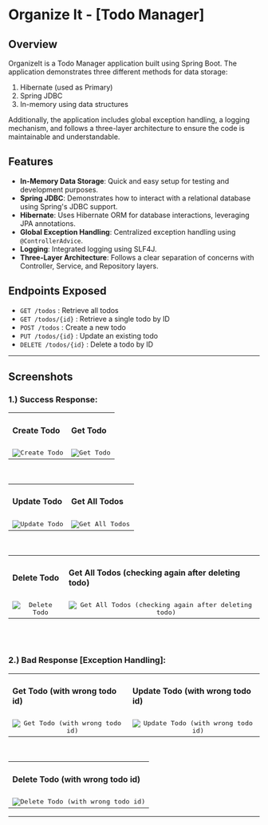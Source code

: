 # Organize It - [Todo Manager]

## Overview
OrganizeIt is a Todo Manager application built using Spring Boot. The application demonstrates three different methods for data storage:
1. Hibernate (used as Primary)
2. Spring JDBC
3. In-memory using data structures

Additionally, the application includes global exception handling, a logging mechanism, and follows a three-layer architecture to ensure the code is maintainable and understandable.

## Features
- **In-Memory Data Storage**: Quick and easy setup for testing and development purposes.
- **Spring JDBC**: Demonstrates how to interact with a relational database using Spring's JDBC support.
- **Hibernate**: Uses Hibernate ORM for database interactions, leveraging JPA annotations.
- **Global Exception Handling**: Centralized exception handling using `@ControllerAdvice`.
- **Logging**: Integrated logging using SLF4J.
- **Three-Layer Architecture**: Follows a clear separation of concerns with Controller, Service, and Repository layers.

## Endpoints Exposed
- `GET /todos` : Retrieve all todos
- `GET /todos/{id}` : Retrieve a single todo by ID
- `POST /todos` : Create a new todo
- `PUT /todos/{id}` : Update an existing todo
- `DELETE /todos/{id}` : Delete a todo by ID


<hr>
<!-- Screenshots lists -->

## Screenshots

### 1.) Success Response:

<table>
  <tr>
    <td><h4>Create Todo</h4></td>
    <td><h4>Get Todo</h4></td>
  </tr>
  <tr>
    <td align="center">
      <kbd><img src="https://github.com/im-aditya-rathi/Todo-Manager/blob/master/src/main/resources/screenshots/1.png" alt="Create Todo"/></kbd>
    </td>
    <td align="center">
      <kbd><img src="https://github.com/im-aditya-rathi/Todo-Manager/blob/master/src/main/resources/screenshots/2.png" alt="Get Todo"/></kbd>
    </td>
  </tr>
</table>

<br>

<table>
  <tr>
    <td><h4>Update Todo</h4></td>
    <td><h4>Get All Todos</h4></td>
  </tr>
  <tr>
    <td align="center">
      <kbd><img src="https://github.com/im-aditya-rathi/Todo-Manager/blob/master/src/main/resources/screenshots/3.png" alt="Update Todo"/></kbd>
    </td>
    <td align="center">
      <kbd><img src="https://github.com/im-aditya-rathi/Todo-Manager/blob/master/src/main/resources/screenshots/4.png" alt="Get All Todos"/></kbd>
    </td>
  </tr>
</table>

<br>

<table>
  <tr>
    <td><h4>Delete Todo</h4></td>
    <td><h4>Get All Todos (checking again after deleting todo)</h4></td>
  </tr>
  <tr>
    <td align="center">
      <kbd><img src="https://github.com/im-aditya-rathi/Todo-Manager/blob/master/src/main/resources/screenshots/5.png" alt="Delete Todo"/></kbd>
    </td>
    <td align="center">
      <kbd><img src="https://github.com/im-aditya-rathi/Todo-Manager/blob/master/src/main/resources/screenshots/6.png" alt="Get All Todos (checking again after deleting todo)"/></kbd>
    </td>
  </tr>
</table>

<br><br>

### 2.) Bad Response [Exception Handling]:

<table>
  <tr>
    <td><h4>Get Todo (with wrong todo id)</h4></td>
    <td><h4>Update Todo (with wrong todo id)</h4></td>
  </tr>
  <tr>
    <td align="center">
      <kbd><img src="https://github.com/im-aditya-rathi/Todo-Manager/blob/master/src/main/resources/screenshots/0_Exception_Handling_1.png" alt="Get Todo (with wrong todo id)"/></kbd>
    </td>
    <td align="center">
      <kbd><img src="https://github.com/im-aditya-rathi/Todo-Manager/blob/master/src/main/resources/screenshots/0_Exception_Handling_2.png" alt="Update Todo (with wrong todo id)"/></kbd>
    </td>
  </tr>
</table>

<br>

<table>
  <tr>
    <td><h4>Delete Todo (with wrong todo id)</h4></td>
  </tr>
  <tr>
    <td align="center">
      <kbd><img src="https://github.com/im-aditya-rathi/Todo-Manager/blob/master/src/main/resources/screenshots/0_Exception_Handling_3.png" alt="Delete Todo (with wrong todo id)"/></kbd>
    </td>
  </tr>
</table>

<hr>
